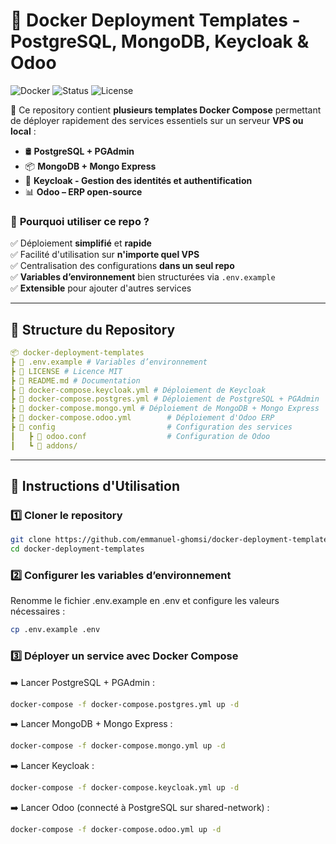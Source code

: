 # 🚀 Docker Deployment Templates - PostgreSQL, MongoDB, Keycloak & Odoo

![Docker](https://img.shields.io/badge/Docker-Supported-blue?logo=docker)
![Status](https://img.shields.io/badge/Status-Production%20Ready-green)
![License](https://img.shields.io/github/license/emmanuel-ghomsi/docker-deployment-templates)

📌 Ce repository contient **plusieurs templates Docker Compose** permettant de déployer rapidement des services essentiels sur un serveur **VPS ou local** :

- 🛢️ **PostgreSQL + PGAdmin**
- 📦 **MongoDB + Mongo Express**
- 🔐 **Keycloak - Gestion des identités et authentification**
- 📊 **Odoo – ERP open-source**

### 🚀 **Pourquoi utiliser ce repo ?**
✅ Déploiement **simplifié** et **rapide**  
✅ Facilité d'utilisation sur **n'importe quel VPS**  
✅ Centralisation des configurations **dans un seul repo**  
✅ **Variables d’environnement** bien structurées via `.env.example`  
✅ **Extensible** pour ajouter d'autres services  

---

## 📂 **Structure du Repository**
```yaml
📦 docker-deployment-templates
┣ 📜 .env.example # Variables d’environnement
┣ 📜 LICENSE # Licence MIT
┣ 📜 README.md # Documentation
┣ 📜 docker-compose.keycloak.yml # Déploiement de Keycloak
┣ 📜 docker-compose.postgres.yml # Déploiement de PostgreSQL + PGAdmin
┣ 📜 docker-compose.mongo.yml # Déploiement de MongoDB + Mongo Express
┣ 📜 docker-compose.odoo.yml        # Déploiement d'Odoo ERP
┣ 📂 config                         # Configuration des services
┃   ┣ 📜 odoo.conf                  # Configuration de Odoo
┃   ┗ 📂 addons/ 
```

---

## 🚀 **Instructions d'Utilisation**
### 1️⃣ **Cloner le repository**
```bash
git clone https://github.com/emmanuel-ghomsi/docker-deployment-templates.git
cd docker-deployment-templates
```

### 2️⃣ **Configurer les variables d’environnement**
Renomme le fichier .env.example en .env et configure les valeurs nécessaires :
```bash
cp .env.example .env
```

### 3️⃣ **Déployer un service avec Docker Compose**
➡️ Lancer PostgreSQL + PGAdmin :
```bash
docker-compose -f docker-compose.postgres.yml up -d
```
➡️ Lancer MongoDB + Mongo Express :
```bash
docker-compose -f docker-compose.mongo.yml up -d
```
➡️ Lancer Keycloak :
```bash
docker-compose -f docker-compose.keycloak.yml up -d
```
➡️ Lancer Odoo (connecté à PostgreSQL sur shared-network) :
```bash
docker-compose -f docker-compose.odoo.yml up -d
```